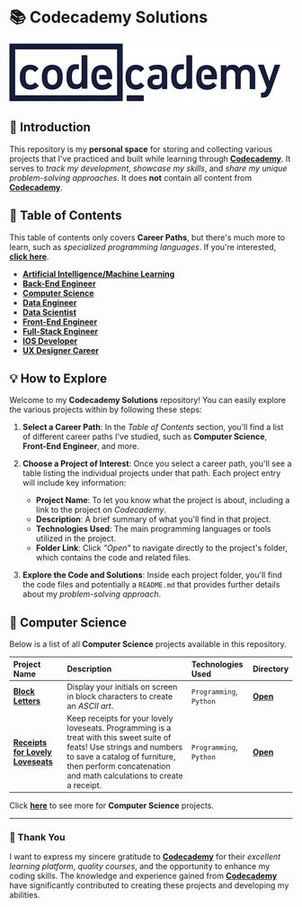 # 📚 Codecademy Solutions

![alt text](./codecademy.png)

## 📗 Introduction

This repository is my **personal space** for storing and collecting various projects that I've practiced and built while learning through [**Codecademy**](http://www.codecademy.com/). It serves to *track my development*, *showcase my skills*, and *share my unique problem-solving approaches*. It does **not** contain all content from [**Codecademy**](http://www.codecademy.com/).

## 📖 Table of Contents

This table of contents only covers **Career Paths**, but there's much more to learn, such as *specialized programming languages*. If you're interested, [**click here**](http://www.codecademy.com/).


- [**Artificial Intelligence/Machine Learning**]()
- [**Back-End Engineer**]()
- [**Computer Science**](#-computer-science)
- [**Data Engineer**]()
- [**Data Scientist**]()
- [**Front-End Engineer**]()
- [**Full-Stack Engineer**]()
- [**IOS Developer**]()
- [**UX Designer Career**]()

## 💡 How to Explore

Welcome to my **Codecademy Solutions** repository! You can easily explore the various projects within by following these steps:

1. **Select a Career Path**: In the *Table of Contents* section, you'll find a list of different career paths I've studied, such as **Computer Science**, **Front-End Engineer**, and more.
   
2. **Choose a Project of Interest**: Once you select a career path, you'll see a table listing the individual projects under that path. Each project entry will include key information:
   - **Project Name**: To let you know what the project is about, including a link to the project on *Codecademy*.
   - **Description**: A brief summary of what you'll find in that project.
   - **Technologies Used**: The main programming languages or tools utilized in the project.
   - **Folder Link**: Click *"Open"* to navigate directly to the project's folder, which contains the code and related files.

3. **Explore the Code and Solutions**: Inside each project folder, you'll find the code files and potentially a `README.md` that provides further details about my *problem-solving approach*. 

## 📂 Computer Science

Below is a list of all **Computer Science** projects available in this repository.


| Project Name | Description| Technologies Used | Directory |
| :------------------------- | :------------------------------------ | :---------------------------------- | :---------------------- |
| [**Block Letters**](https://www.codecademy.com/journeys/computer-science/paths/cscj-22-intro-to-programming/tracks/cscj-22-introduction-to-computer-science-career-path/modules/cscj-22-python-hello-world/projects/python-block-letters) | Display your initials on screen in block characters to create an *ASCII art*. | `Programming`, `Python` | [**Open**](./computer_science/01-block-letters/) |
| [**Receipts for Lovely Loveseats**](https://www.codecademy.com/journeys/computer-science/paths/cscj-22-intro-to-programming/tracks/cscj-22-introduction-to-computer-science-career-path/modules/cscj-22-python-hello-world/projects/python-furniture-store) | Keep receipts for your lovely loveseats. Programming is a treat with this sweet suite of feats! Use strings and numbers to save a catalog of furniture, then perform concatenation and math calculations to create a receipt. | `Programming`, `Python` | [**Open**](./computer_science/02-receipts-for-lovely-loveseats/) |

Click [**here**](./computer_science/) to see more for **Computer Science** projects.

---

### 🙏 Thank You
I want to express my sincere gratitude to [**Codecademy**](http://www.codecademy.com/) for their *excellent learning platform*, *quality courses*, and the opportunity to enhance my coding skills. The knowledge and experience gained from [**Codecademy**](http://www.codecademy.com/) have significantly contributed to creating these projects and developing my abilities.